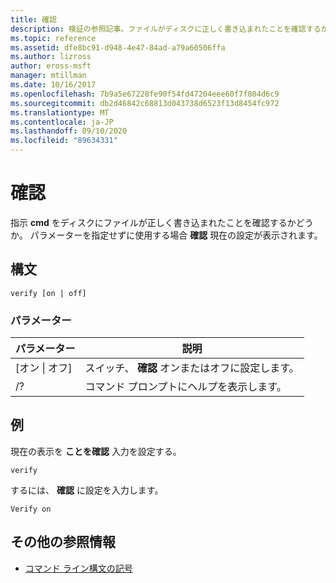 ```yaml
---
title: 確認
description: 検証の参照記事。ファイルがディスクに正しく書き込まれたことを確認するかどうかを **cmd** に指示します。
ms.topic: reference
ms.assetid: dfe8bc91-d948-4e47-84ad-a79a60506ffa
ms.author: lizross
author: eross-msft
manager: mtillman
ms.date: 10/16/2017
ms.openlocfilehash: 7b9a5e67228fe90f54fd47204eee60f7f804d6c9
ms.sourcegitcommit: db2d46842c68813d043738d6523f13d8454fc972
ms.translationtype: MT
ms.contentlocale: ja-JP
ms.lasthandoff: 09/10/2020
ms.locfileid: "89634331"
---
```

# <a name="verify"></a>確認



指示 **cmd** をディスクにファイルが正しく書き込まれたことを確認するかどうか。 パラメーターを指定せずに使用する場合 **確認** 現在の設定が表示されます。



## <a name="syntax"></a>構文

```
verify [on | off]
```

### <a name="parameters"></a>パラメーター

|パラメーター|説明|
|---------|-----------|
|[オン \| オフ]|スイッチ、 **確認** オンまたはオフに設定します。|
|/?|コマンド プロンプトにヘルプを表示します。|

## <a name="examples"></a>例

現在の表示を **ことを確認** 入力を設定する。
```
verify
```
するには、 **確認** に設定を入力します。
```
Verify on
```

## <a name="additional-references"></a>その他の参照情報

- [コマンド ライン構文の記号](command-line-syntax-key.md)